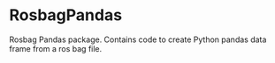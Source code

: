 RosbagPandas
==========

Rosbag Pandas package.  Contains code to create Python pandas data frame from a ros bag file.
